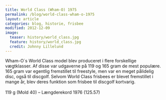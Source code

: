```yaml
---
title: World Class (Wham-O) 1975
permalink: /blog/world-class-wham-o-1975
layout: article
categories: blog, historie, frisbee
modified: 2012-12-09
image:
  teaser: history/world_class.jpg
  feature: history/world_class.jpg
  credit: Johnny Lillelund
---
```


<p>Wham-O´s World Class model blev produceret i flere forskellige vægtklasser. Af disse var udgaverne på 119 og 165 gram de mest populære. 165 gram var egentlig fremstillet til freestyle, men var en meget pålidelig disc, også til discgolf. Selvom World Class frisbees er blevet fremstillet i mange år, blev deres funktion som frisbee til discgolf kortvarig.<br /><br />119 g (Mold 40) – Længderekord 1976 (125.57)</p>